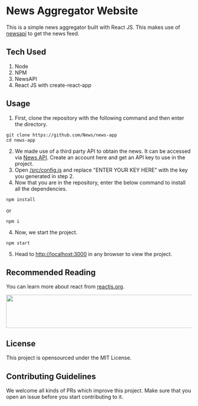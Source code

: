 # News Aggregator Website
This is a simple news aggregator built with React JS. This makes use of [newsapi](https://newsapi.org/) to get the news feed. 

## Tech Used
1. Node
2. NPM
3. NewsAPI
4. React JS with create-react-app

## Usage
1. First, clone the repository with the following command and then enter the directory.
```
git clone https://github.com/News/news-app
cd news-app
```
2. We made use of a third party API to obtain the news. It can be accessed via [News API](https://newsapi.org/). Create an account here and get an API key to use in the project.
3. Open [/src/config.js](https://github.com/hellomlorg/news-app/blob/main/src/config.js) and replace "ENTER YOUR KEY HERE" with the key you generated in step 2. 
4. Now that you are in the repository, enter the below command to install all the dependencies. 
```
npm install
```
or 
```
npm i
```
4. Now, we start the project. 
```
npm start
```
5. Head to [http://localhost:3000](http://localhost:3000) in any browser to view the project. 

## Recommended Reading
You can learn more about react from [reactjs.org](https://reactjs.org/).

<a href="https://grammarly.go2cloud.org/aff_c?offer_id=3&aff_id=73274&file_id=1545" target="_blank"><img src="https://media.go2speed.org/brand/files/grammarly/3/future728x90.png" width="728" height="90" border="0" /></a><img src="https://grammarly.go2cloud.org/aff_i?offer_id=3&file_id=1545&aff_id=73274" width="0" height="0" style="position:absolute;visibility:hidden;" border="0" />

## License
This project is opensourced under the MIT License. 

## Contributing Guidelines
We welcome all kinds of PRs which improve this project. Make sure that you open an issue before you start contributing to it. 
